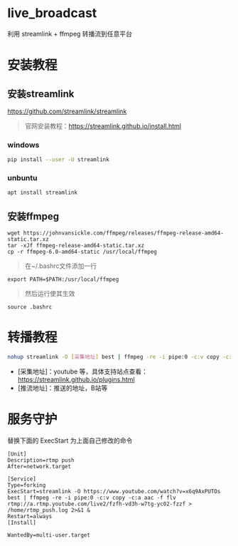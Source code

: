 # live_broadcast
利用 streamlink + ffmpeg 转播流到任意平台

# 安装教程
## 安装streamlink
https://github.com/streamlink/streamlink

> 官网安装教程：https://streamlink.github.io/install.html
### windows

```bash
pip install --user -U streamlink 
```

### unbuntu
```
apt install streamlink
```

## 安装ffmpeg
```shell
wget https://johnvansickle.com/ffmpeg/releases/ffmpeg-release-amd64-static.tar.xz
tar -xJf ffmpeg-release-amd64-static.tar.xz
cp -r ffmpeg-6.0-amd64-static /usr/local/ffmpeg
```

> 在~/.bashrc文件添加一行
```shell
export PATH=$PATH:/usr/local/ffmpeg
```
> 然后运行使其生效

```shell
source .bashrc
```


# 转播教程
```bash
nohup streamlink -O [采集地址] best | ffmpeg -re -i pipe:0 -c:v copy -c:a aac -f flv [推流地址] > /home/rtmp_push.log 2>&1 &
```
- [采集地址]：youtube 等，具体支持站点查看：https://streamlink.github.io/plugins.html
- [推流地址]：推送的地址，B站等

# 服务守护
替换下面的 ExecStart 为上面自己修改的命令
```service
[Unit]
Description=rtmp push
After=network.target

[Service]
Type=forking
ExecStart=streamlink -O https://www.youtube.com/watch?v=x6q9AxPUTOs best | ffmpeg -re -i pipe:0 -c:v copy -c:a aac -f flv rtmp://a.rtmp.youtube.com/live2/fzfh-vd3h-w7tg-yc02-fzzf > /home/rtmp_push.log 2>&1 &
Restart=always
[Install]

WantedBy=multi-user.target
```
